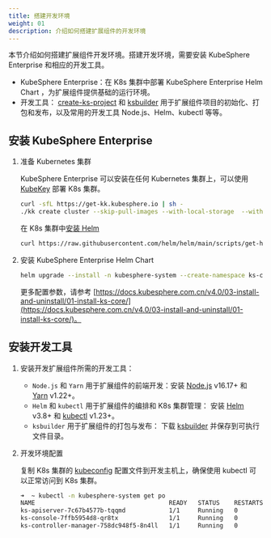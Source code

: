 ```yaml
---
title: 搭建开发环境
weight: 01
description: 介绍如何搭建扩展组件的开发环境
---
```


本节介绍如何搭建扩展组件开发环境。搭建开发环境，需要安装 KubeSphere Enterprise 和相应的开发工具。

* KubeSphere Enterprise：在 K8s 集群中部署 KubeSphere Enterprise Helm Chart ，为扩展组件提供基础的运行环境。
* 开发工具： [create-ks-project](https://github.com/kubesphere/create-ks-project) 和 [ksbuilder](https://github.com/kubesphere/create-ks-project) 用于扩展组件项目的初始化、打包和发布，以及常用的开发工具 Node.js、Helm、kubectl 等等。

## 安装 KubeSphere Enterprise

1. 准备 Kubernetes 集群

   KubeSphere Enterprise 可以安装在任何 Kubernetes 集群上，可以使用 [KubeKey](https://github.com/kubesphere/kubekey) 部署 K8s 集群。

   ```bash
   curl -sfL https://get-kk.kubesphere.io | sh -
   ./kk create cluster --skip-pull-images --with-local-storage  --with-kubernetes v1.25.4 --container-manager containerd  -y
   ```

   在 K8s 集群中[安装 Helm](https://helm.sh/zh/docs/intro/install/)

   ```bash
   curl https://raw.githubusercontent.com/helm/helm/main/scripts/get-helm-3 | bash
   ```

2. 安装 KubeSphere Enterprise Helm Chart

   ```bash
   helm upgrade --install -n kubesphere-system --create-namespace ks-core  https://charts.kubesphere.io/main/ks-core-0.4.0.tgz --set apiserver.nodePort=30881 --debug --wait
   ```

   更多配置参数，请参考 [https://docs.kubesphere.com.cn/v4.0/03-install-and-uninstall/01-install-ks-core/](https://docs.kubesphere.com.cn/v4.0/03-install-and-uninstall/01-install-ks-core/)。

## 安装开发工具

1. 安装开发扩展组件所需的开发工具：

   * `Node.js` 和 `Yarn` 用于扩展组件的前端开发：安装 [Node.js](https://nodejs.org/en/download/package-manager) v16.17+ 和 [Yarn](https://classic.yarnpkg.com/lang/en/docs/install) v1.22+。
   * `Helm` 和 `kubectl` 用于扩展组件的编排和 K8s 集群管理： 安装 [Helm](https://helm.sh/docs/intro/install/) v3.8+ 和 [kubectl](https://kubernetes.io/zh-cn/docs/tasks/tools/#kubectl) v1.23+。
   * `ksbuilder` 用于扩展组件的打包与发布： 下载 [ksbuilder](https://github.com/kubesphere/ksbuilder/releases) 并保存到可执行文件目录。

2. 开发环境配置

   复制 K8s 集群的 [kubeconfig](https://kubernetes.io/zh-cn/docs/concepts/configuration/organize-cluster-access-kubeconfig/) 配置文件到开发主机上，确保使用 kubectl 可以正常访问到 K8s 集群。

   ```bash
   ➜  ~ kubectl -n kubesphere-system get po
   NAME                                     READY   STATUS    RESTARTS       AGE
   ks-apiserver-7c67b4577b-tqqmd            1/1     Running   0              10d
   ks-console-7ffb5954d8-qr8tx              1/1     Running   0              10d
   ks-controller-manager-758dc948f5-8n4ll   1/1     Running   0              10d
   ```
